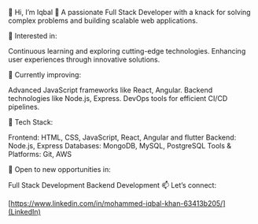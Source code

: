 👋 Hi, I’m Iqbal
🌟 A passionate Full Stack Developer with a knack for solving complex problems and building scalable web applications.

👀 Interested in:

Continuous learning and exploring cutting-edge technologies.
Enhancing user experiences through innovative solutions.

🌱 Currently improving:

Advanced JavaScript frameworks like React, Angular.
Backend technologies like Node.js, Express.
DevOps tools for efficient CI/CD pipelines.

🚀 Tech Stack:

Frontend: HTML, CSS, JavaScript, React, Angular and flutter 
Backend: Node.js, Express
Databases: MongoDB, MySQL, PostgreSQL
Tools & Platforms:  Git, AWS

💼 Open to new opportunities in:

Full Stack Development
Backend Development
📫 Let’s connect:

[https://www.linkedin.com/in/mohammed-iqbal-khan-63413b205/](LinkedIn)
